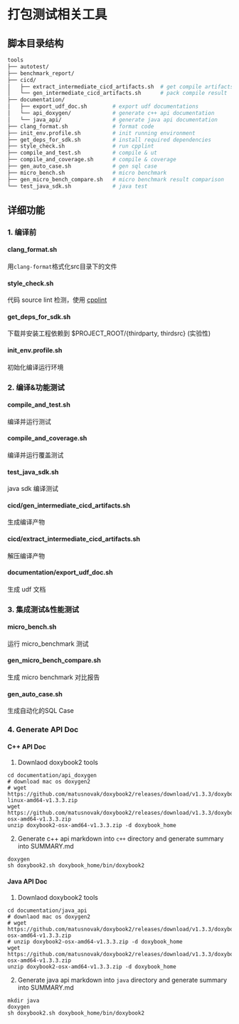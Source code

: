 # 打包测试相关工具

## 脚本目录结构

```bash
tools
├── autotest/
├── benchmark_report/
├── cicd/
│   ├── extract_intermediate_cicd_artifacts.sh  # get compile artifacts
│   └── gen_intermediate_cicd_artifacts.sh      # pack compile result
├── documentation/
│   ├── export_udf_doc.sh        # export udf documentations
│   └── api_doxygen/             # generate c++ api documentation
│   └── java_api/                # generate java api documentation
├── clang_format.sh              # format code
├── init_env.profile.sh          # init running environment
├── get_deps_for_sdk.sh          # install required dependencies
├── style_check.sh               # run cpplint
├── compile_and_test.sh          # compile & ut
├── compile_and_coverage.sh      # compile & coverage
├── gen_auto_case.sh             # gen sql case
├── micro_bench.sh               # micro benchmark
├── gen_micro_bench_compare.sh   # micro benchmark result comparison
└── test_java_sdk.sh             # java test
```

## 详细功能

### 1. 编译前

#### clang_format.sh

用`clang-format`格式化src目录下的文件

#### style_check.sh

代码 source lint 检测，使用 [cpplint](https://github.com/cpplint/cpplint)

#### get_deps_for_sdk.sh

下载并安装工程依赖到 $PROJECT_ROOT/{thirdparty, thirdsrc} (实验性)

#### init_env.profile.sh

初始化编译运行环境

### 2. 编译&功能测试

#### compile_and_test.sh

编译并运行测试

#### compile_and_coverage.sh

编译并运行覆盖测试

#### test_java_sdk.sh

java sdk 编译测试

#### cicd/gen_intermediate_cicd_artifacts.sh

生成编译产物

#### cicd/extract_intermediate_cicd_artifacts.sh

解压编译产物

#### documentation/export_udf_doc.sh

生成 udf 文档

### 3. 集成测试&性能测试

#### micro_bench.sh

运行 micro_benchmark 测试

#### gen_micro_bench_compare.sh

生成 micro benchmark 对比报告

#### gen_auto_case.sh

生成自动化的SQL Case

### 4. Generate API Doc

#### C++ API Doc 

1. Downlaod doxybook2 tools

```shell
cd documentation/api_doxygen
# download mac os doxygen2 
# wget https://github.com/matusnovak/doxybook2/releases/download/v1.3.3/doxybook2-linux-amd64-v1.3.3.zip
wget https://github.com/matusnovak/doxybook2/releases/download/v1.3.3/doxybook2-osx-amd64-v1.3.3.zip
unzip doxybook2-osx-amd64-v1.3.3.zip -d doxybook_home
```
2. Generate c++ api markdown into `c++` directory and generate summary into SUMMARY.md
```shell
doxygen
sh doxybook2.sh doxybook_home/bin/doxybook2
```

#### Java API Doc

1. Downlaod doxybook2 tools
```shell
cd documentation/java_api
# downlaod mac os doxygen2 
# wget https://github.com/matusnovak/doxybook2/releases/download/v1.3.3/doxybook2-osx-amd64-v1.3.3.zip
# unzip doxybook2-osx-amd64-v1.3.3.zip -d doxybook_home
wget https://github.com/matusnovak/doxybook2/releases/download/v1.3.3/doxybook2-osx-amd64-v1.3.3.zip
unzip doxybook2-osx-amd64-v1.3.3.zip -d doxybook_home
```

2. Generate java api markdown into `java` directory and generate summary into SUMMARY.md

```shell
mkdir java
doxygen
sh doxybook2.sh doxybook_home/bin/doxybook2
```
